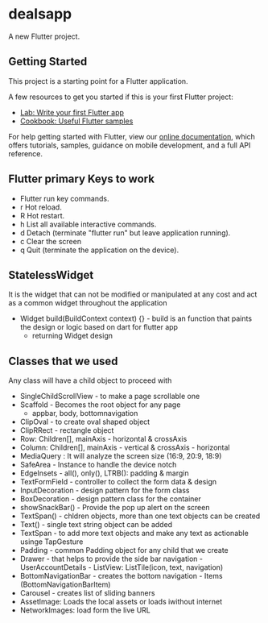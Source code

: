 # dealsapp

A new Flutter project.

## Getting Started

This project is a starting point for a Flutter application.

A few resources to get you started if this is your first Flutter project:

- [Lab: Write your first Flutter app](https://flutter.dev/docs/get-started/codelab)
- [Cookbook: Useful Flutter samples](https://flutter.dev/docs/cookbook)

For help getting started with Flutter, view our
[online documentation](https://flutter.dev/docs), which offers tutorials,
samples, guidance on mobile development, and a full API reference.


## Flutter primary Keys to work
- Flutter run key commands.
- r Hot reload. 
- R Hot restart.
- h List all available interactive commands.
- d Detach (terminate "flutter run" but leave application running).
- c Clear the screen
- q Quit (terminate the application on the device).

## StatelessWidget


It is the widget that can not be modified or manipulated at any cost and act as a common widget throughout the application
 - Widget build(BuildContext context) {} - build is an function that paints the design or logic based on dart for flutter app
    - returning Widget design


## Classes that we used
Any class will have a child object to proceed with
   - SingleChildScrollView - to make a page scrollable one
   - Scaffold - Becomes the root object for any page 
      - appbar, body, bottomnavigation
   - ClipOval - to create oval shaped object
   - ClipRRect - rectangle object
   - Row: Children[], mainAxis - horizontal & crossAxis
   - Column: Children[], mainAxis - vertical & crossAxis - horizontal
   - MediaQuery : It will analyze the screen size (16:9, 20:9, 18:9)
   - SafeArea - Instance to handle the device notch
   - EdgeInsets - all(), only(), LTRB(): padding & margin
   - TextFormField - controller to collect the form data & design
   - InputDecoration - design pattern for the form class
   - BoxDecoration - design pattern class for the container
   - showSnackBar() - Provide the pop up alert on the screen
   - TextSpan() - chldren objects, more than one text objects can be created
   - Text() - single text string object can be added
   - TextSpan - to add more text objects and make any text as actionable usinge TapGesture
   - Padding - common Padding object for any child that we create
   - Drawer - that helps to provide the side bar navigation
         - UserAccountDetails
         - ListView: ListTile(icon, text, navigation)
   - BottomNavigationBar - creates the bottom navigation
         - Items (BottomNavigationBarItem)
   - Carousel - creates list of sliding banners
   - AssetImage: Loads the local assets or loads iwithout internet
   - NetworkImages: load form the live URL
